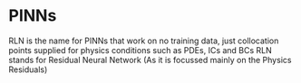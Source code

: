 # PINNs

RLN is the name for PINNs that work on no training data, just collocation points supplied for physics conditions such as PDEs, ICs and BCs
RLN stands for Residual Neural Network (As it is focussed mainly on the Physics Residuals)
